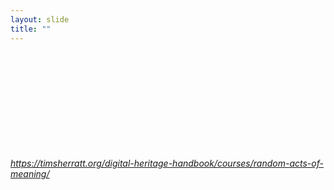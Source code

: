 ```yaml
---
layout: slide
title: ""
---
```


<section>
<iframe class="stretch" frameborder="0" scrolling="yes" data-src="https://timsherratt.org/digital-heritage-handbook/courses/random-acts-of-meaning/"></iframe>

<h6><a class="external" href="https://timsherratt.org/digital-heritage-handbook/courses/random-acts-of-meaning/">https://timsherratt.org/digital-heritage-handbook/courses/random-acts-of-meaning/</a></h6>
</section>

